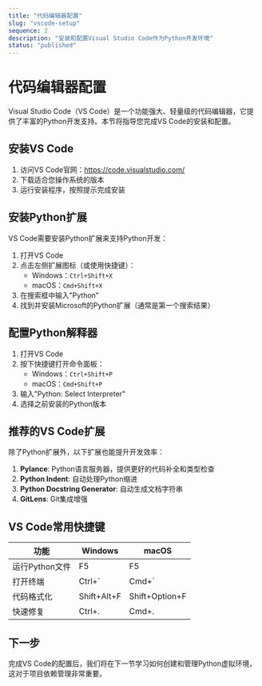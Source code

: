 ```yaml
---
title: "代码编辑器配置"
slug: "vscode-setup"
sequence: 2
description: "安装和配置Visual Studio Code作为Python开发环境"
status: "published"
---
```


# 代码编辑器配置

Visual Studio Code（VS Code）是一个功能强大、轻量级的代码编辑器，它提供了丰富的Python开发支持。本节将指导您完成VS Code的安装和配置。

## 安装VS Code

1. 访问VS Code官网：https://code.visualstudio.com/
2. 下载适合您操作系统的版本
3. 运行安装程序，按照提示完成安装

## 安装Python扩展

VS Code需要安装Python扩展来支持Python开发：

1. 打开VS Code
2. 点击左侧扩展图标（或使用快捷键）：
   - Windows：`Ctrl+Shift+X`
   - macOS：`Cmd+Shift+X`
3. 在搜索框中输入"Python"
4. 找到并安装Microsoft的Python扩展（通常是第一个搜索结果）

## 配置Python解释器

1. 打开VS Code
2. 按下快捷键打开命令面板：
   - Windows：`Ctrl+Shift+P`
   - macOS：`Cmd+Shift+P`
3. 输入"Python: Select Interpreter"
4. 选择之前安装的Python版本

## 推荐的VS Code扩展

除了Python扩展外，以下扩展也能提升开发效率：

1. **Pylance**: Python语言服务器，提供更好的代码补全和类型检查
2. **Python Indent**: 自动处理Python缩进
3. **Python Docstring Generator**: 自动生成文档字符串
4. **GitLens**: Git集成增强

## VS Code常用快捷键

| 功能 | Windows | macOS |
|------|---------|--------|
| 运行Python文件 | F5 | F5 |
| 打开终端 | Ctrl+` | Cmd+` |
| 代码格式化 | Shift+Alt+F | Shift+Option+F |
| 快速修复 | Ctrl+. | Cmd+. |

## 下一步

完成VS Code的配置后，我们将在下一节学习如何创建和管理Python虚拟环境，这对于项目依赖管理非常重要。
